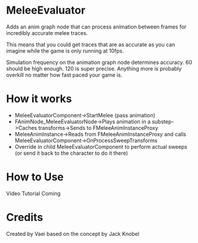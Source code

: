 # MeleeEvaluator
Adds an anim graph node that can process animation between frames for incredibly accurate melee traces.

This means that you could get traces that are as accurate as you can imagine while the game is only running at 10fps.

Simulation frequency on the animation graph node determines accuracy. 60 should be high enough. 120 is super precise. Anything more is probably overkill no matter how fast paced your game is.

# How it works
* MeleeEvaluatorComponent->StartMelee (pass animation)
* FAnimNode_MeleeEvaluatorNode->Plays animation in a substep->Caches transforms->Sends to FMeleeAnimInstanceProxy
* MeleeAnimInstance->Reads from FMeleeAnimInstanceProxy and calls MeleeEvaluatorComponent->OnProcessSweepTransforms
* Override in child MeleeEvaluatorComponent to perform actual sweeps (or send it back to the character to do it there)

# How to Use
Video Tutorial Coming

# Credits
Created by Vaei based on the concept by Jack Knobel
